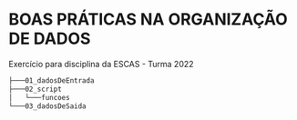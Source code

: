 # BOAS PRÁTICAS NA ORGANIZAÇÃO DE DADOS

Exercício para disciplina da ESCAS - Turma 2022

``` bash
├───01_dadosDeEntrada
├───02_script
│   └───funcoes
└───03_dadosDeSaida
```
